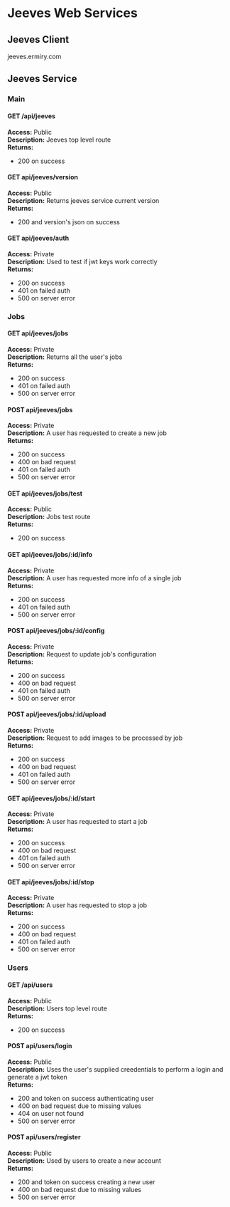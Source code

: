 # Jeeves Web Services

## Jeeves Client

jeeves.ermiry.com

## Jeeves Service

### Main

#### GET /api/jeeves
**Access:** Public \
**Description:** Jeeves top level route \
**Returns:**
  - 200 on success

#### GET api/jeeves/version
**Access:** Public \
**Description:** Returns jeeves service current version \
**Returns:**
  - 200 and version's json on success

#### GET api/jeeves/auth
**Access:** Private \
**Description:** Used to test if jwt keys work correctly \
**Returns:**
  - 200 on success
  - 401 on failed auth
  - 500 on server error

### Jobs

#### GET api/jeeves/jobs
**Access:** Private \
**Description:** Returns all the user's jobs \
**Returns:**
  - 200 on success
  - 401 on failed auth
  - 500 on server error

#### POST api/jeeves/jobs
**Access:** Private \
**Description:** A user has requested to create a new job \
**Returns:**
  - 200 on success
  - 400 on bad request
  - 401 on failed auth
  - 500 on server error

#### GET api/jeeves/jobs/test
**Access:** Public \
**Description:** Jobs test route \
**Returns:**
  - 200 on success

#### GET api/jeeves/jobs/:id/info
**Access:** Private \
**Description:** A user has requested more info of a single job \
**Returns:**
  - 200 on success
  - 401 on failed auth
  - 500 on server error

#### POST api/jeeves/jobs/:id/config
**Access:** Private \
**Description:** Request to update job's configuration \
**Returns:**
  - 200 on success
  - 400 on bad request
  - 401 on failed auth
  - 500 on server error

#### POST api/jeeves/jobs/:id/upload
**Access:** Private \
**Description:** Request to add images to be processed by job \
**Returns:**
  - 200 on success
  - 400 on bad request
  - 401 on failed auth
  - 500 on server error

#### GET api/jeeves/jobs/:id/start
**Access:** Private \
**Description:** A user has requested to start a job \
**Returns:**
  - 200 on success
  - 400 on bad request
  - 401 on failed auth
  - 500 on server error

#### GET api/jeeves/jobs/:id/stop
**Access:** Private \
**Description:** A user has requested to stop a job \
**Returns:**
  - 200 on success
  - 400 on bad request
  - 401 on failed auth
  - 500 on server error

### Users

#### GET /api/users
**Access:** Public \
**Description:** Users top level route \
**Returns:**
  - 200 on success

#### POST api/users/login
**Access:** Public \
**Description:** Uses the user's supplied creedentials to perform a login and generate a jwt token \
**Returns:**
  - 200 and token on success authenticating user
  - 400 on bad request due to missing values
  - 404 on user not found
  - 500 on server error

#### POST api/users/register
**Access:** Public \
**Description:** Used by users to create a new account \
**Returns:**
  - 200 and token on success creating a new user
  - 400 on bad request due to missing values
  - 500 on server error